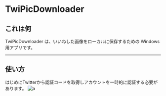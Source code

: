 # **TwiPicDownloader**

## これは何

TwiPicDownloader は、いいねした画像をローカルに保存するための Windows 用アプリです。

---
## 使い方

はじめにTwitterから認証コードを取得しアカウントを一時的に認証する必要があります。
![a](twipicDownloader/Assets/images/ss1.png)
